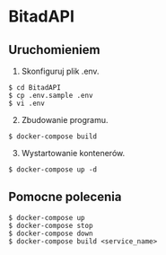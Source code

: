 # BitadAPI

## Uruchomieniem

1. Skonfiguruj plik .env.
```
$ cd BitadAPI
$ cp .env.sample .env
$ vi .env
```
2. Zbudowanie programu.
```
$ docker-compose build
```
3. Wystartowanie kontenerów.
```
$ docker-compose up -d
```
## Pomocne polecenia
```
$ docker-compose up
$ docker-compose stop
$ docker-compose down
$ docker-compose build <service_name>
```
